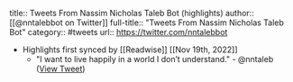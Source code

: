 title:: Tweets From Nassim Nicholas Taleb Bot (highlights)
author:: [[@nntalebbot on Twitter]]
full-title:: "Tweets From Nassim Nicholas Taleb Bot"
category:: #tweets
url:: https://twitter.com/nntalebbot

- Highlights first synced by [[Readwise]] [[Nov 19th, 2022]]
	- "I want to live happily in a world I don’t understand." - @nntaleb ([View Tweet](https://twitter.com/nntalebbot/status/1403132678191333376))